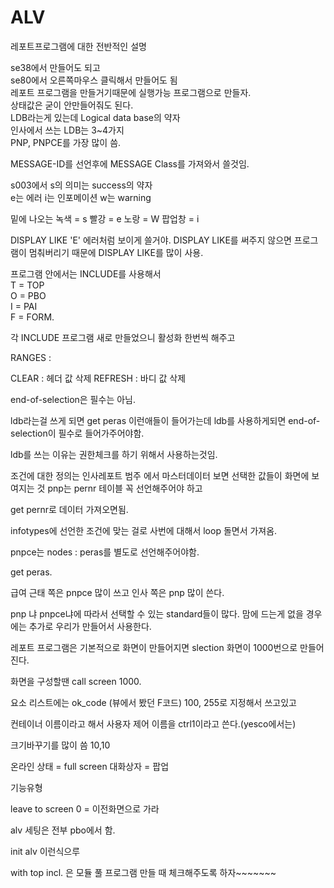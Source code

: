 # ALV
레포트프로그램에 대한 전반적인 설명

se38에서 만들어도 되고 <br>
se80에서 오른쪽마우스 클릭해서 만들어도 됨<br>
레포트 프로그램을 만들거기때문에 실행가능 프로그램으로 만들자. <br>
상태값은 굳이 안만들어줘도 된다.<br>
LDB라는게 있는데 Logical data base의 약자<br>
인사에서 쓰는 LDB는 3~4가지 <br>
PNP, PNPCE를 가장 많이 씀. <br>

MESSAGE-ID를 선언후에 MESSAGE Class를 가져와서 쓸것임.

s003에서 s의 의미는 success의 약자 <br>
e는 에러
i는 인포메이션
w는 warning

밑에 나오는 녹색 = s
빨강 = e
노랑 = W
팝업창 = i

DISPLAY LIKE 'E' 에러처럼 보이게 쓸거야.
DISPLAY LIKE를 써주지 않으면 프로그램이 멈춰버리기 때문에 DISPLAY LIKE를 많이 사용.

프로그램 안에서는 INCLUDE를 사용해서<BR>
T = TOP <BR>
O = PBO <BR>
I = PAI <BR>
F = FORM. <BR>

각 INCLUDE 프로그램 새로 만들었으니 활성화 한번씩 해주고

RANGES : 

CLEAR : 헤더 값 삭제
REFRESH : 바디 값 삭제

end-of-selection은 필수는 아님.

ldb라는걸 쓰게 되면 get peras 이런애들이 들어가는데 ldb를 사용하게되면 end-of-selection이 필수로 들어가주어야함.

ldb를 쓰는 이유는 권한체크를 하기 위해서 사용하는것임.

조건에 대한 정의는 인사레포트 범주 에서 마스터데이터 보면 선택한 값들이 화면에 보여지는 것 pnp는 pernr 테이블 꼭 선언해주어야 하고

get pernr로 데이터 가져오면됨.

infotypes에 선언한 조건에 맞는 걸로 사번에 대해서 loop 돌면서 가져옴.

pnpce는 nodes : peras를 별도로 선언해주어야함.

get peras.

급여 근태 쪽은 pnpce 많이 쓰고
인사 쪽은 pnp 많이 쓴다.

pnp 냐 pnpce냐에 따라서 선택할 수 있는 standard들이 많다. 맘에 드는게 없을 경우에는
추가로 우리가 만들어서 사용한다.

레포트 프로그램은 기본적으로 화면이 만들어지면 slection 화면이 1000번으로 만들어진다.

화면을 구성할땐 call screen 1000.

요소 리스트에는 ok_code (뷰에서 봤던 F코드)
100, 255로 지정해서 쓰고있고

컨테이너 이름이라고 해서 사용자 제어 이름을 ctrl1이라고 쓴다.(yesco에서는)

크기바꾸기를 많이 씀 10,10

온라인 상태 = full screen
대화상자 = 팝업

기능유형

leave to screen 0 = 이전화면으로 가라

alv 세팅은 전부 pbo에서 함.

init alv 이런식으루

with top incl. 은 모듈 풀 프로그램 만들 때 체크해주도록 하자~~~~~~~